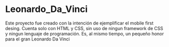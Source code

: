 # Leonardo_Da_Vinci
Este proyecto fue creado con la intención de ejemplificar el mobile first desing. Cuenta solo con HTML y CSS, sin uso de ningun framework de CSS y ningun lenguaje de programación. Es, al mismo tiempo, un pequeño honor para el gran Leonardo Da Vinci
